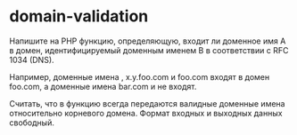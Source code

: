 # domain-validation
Напишите на PHP функцию, определяющую, входит ли доменное имя A в домен, идентифицируемый доменным именем B в соответствии с RFC 1034 (DNS).

Например, доменные имена   , ​x.y.foo.com​ и ​foo.com​ входят в домен ​foo.com​, а доменные имена ​bar.com​ и   не входят.

Считать, что в функцию всегда передаются валидные доменные имена относительно корневого домена. Формат входных и выходных данных свободный.
